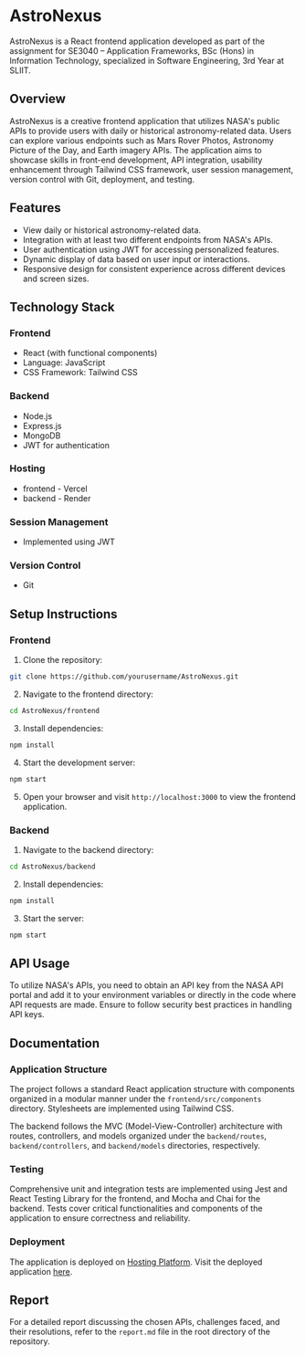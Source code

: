 # AstroNexus

AstroNexus is a React frontend application developed as part of the assignment for SE3040 – Application Frameworks, BSc (Hons) in Information Technology, specialized in Software Engineering, 3rd Year at SLIIT.

## Overview

AstroNexus is a creative frontend application that utilizes NASA's public APIs to provide users with daily or historical astronomy-related data. Users can explore various endpoints such as Mars Rover Photos, Astronomy Picture of the Day, and Earth imagery APIs. The application aims to showcase skills in front-end development, API integration, usability enhancement through Tailwind CSS framework, user session management, version control with Git, deployment, and testing.

## Features

- View daily or historical astronomy-related data.
- Integration with at least two different endpoints from NASA's APIs.
- User authentication using JWT for accessing personalized features.
- Dynamic display of data based on user input or interactions.
- Responsive design for consistent experience across different devices and screen sizes.

## Technology Stack

### Frontend

- React (with functional components)
- Language: JavaScript
- CSS Framework: Tailwind CSS

### Backend

- Node.js
- Express.js
- MongoDB
- JWT for authentication

### Hosting

- frontend - Vercel
- backend - Render

### Session Management

- Implemented using JWT

### Version Control

- Git

## Setup Instructions

### Frontend

1. Clone the repository:

```bash
git clone https://github.com/yourusername/AstroNexus.git
```

2. Navigate to the frontend directory:

```bash
cd AstroNexus/frontend
```

3. Install dependencies:

```bash
npm install
```

4. Start the development server:

```bash
npm start
```

5. Open your browser and visit `http://localhost:3000` to view the frontend application.

### Backend

1. Navigate to the backend directory:

```bash
cd AstroNexus/backend
```

2. Install dependencies:

```bash
npm install
```

3. Start the server:

```bash
npm start
```

## API Usage

To utilize NASA's APIs, you need to obtain an API key from the NASA API portal and add it to your environment variables or directly in the code where API requests are made. Ensure to follow security best practices in handling API keys.

## Documentation

### Application Structure

The project follows a standard React application structure with components organized in a modular manner under the `frontend/src/components` directory. Stylesheets are implemented using Tailwind CSS.

The backend follows the MVC (Model-View-Controller) architecture with routes, controllers, and models organized under the `backend/routes`, `backend/controllers`, and `backend/models` directories, respectively.

### Testing

Comprehensive unit and integration tests are implemented using Jest and React Testing Library for the frontend, and Mocha and Chai for the backend. Tests cover critical functionalities and components of the application to ensure correctness and reliability.

### Deployment

The application is deployed on [Hosting Platform](URL). Visit the deployed application [here](URL).

## Report

For a detailed report discussing the chosen APIs, challenges faced, and their resolutions, refer to the `report.md` file in the root directory of the repository.
